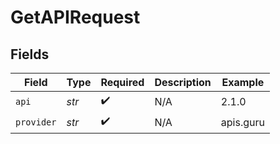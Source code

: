 # GetAPIRequest


## Fields

| Field              | Type               | Required           | Description        | Example            |
| ------------------ | ------------------ | ------------------ | ------------------ | ------------------ |
| `api`              | *str*              | :heavy_check_mark: | N/A                | 2.1.0              |
| `provider`         | *str*              | :heavy_check_mark: | N/A                | apis.guru          |